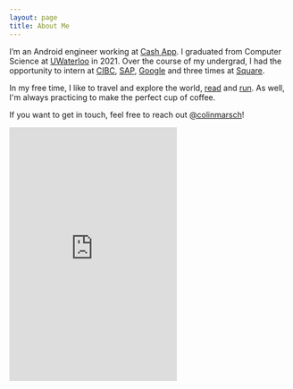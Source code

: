 ```yaml
---
layout: page
title: About Me
---
```


I’m an Android engineer working at [Cash App](https://cash.app/). I graduated from Computer Science at [UWaterloo](https://uwaterloo.ca/) in 2021.
Over the course of my undergrad, I had the opportunity to intern at [CIBC](https://www.cibc.com/en/about-cibc/careers/teams/digital.html), 
[SAP](https://www.sap.com/), [Google](https://google.com/) and three times at [Square](https://squareup.com/).

In my free time, I like to travel and explore the world, [read](https://www.goodreads.com/user/show/109611990-colin) and [run](https://www.strava.com/athletes/105010166).
As well, I'm always practicing to make the perfect cup of coffee.

If you want to get in touch, feel free to reach out [@colinmarsch](https://twitter.com/colinmarsch)!

<iframe height='454' width='300' frameborder='0' allowtransparency='true' scrolling='no' src='https://www.strava.com/athletes/105010166/latest-rides/324f9cc174f1a2ccaf08a1be84cac2de5d68d13d'></iframe>
